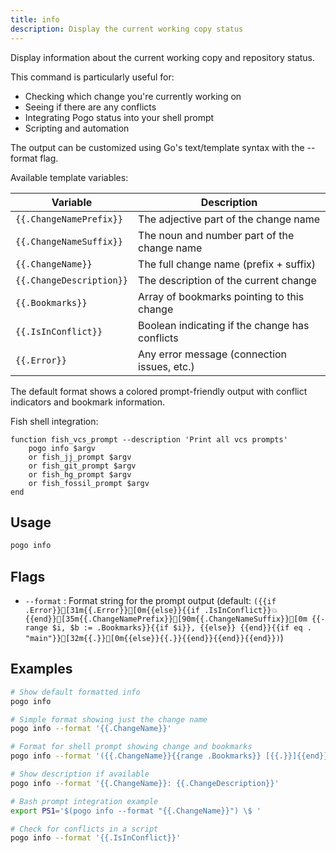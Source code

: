 ```yaml
---
title: info
description: Display the current working copy status
---
```


Display information about the current working copy and repository status.

This command is particularly useful for:

- Checking which change you're currently working on
- Seeing if there are any conflicts
- Integrating Pogo status into your shell prompt
- Scripting and automation

The output can be customized using Go's text/template syntax with the --format flag.

Available template variables:  

| Variable                 | Description                                    |
| ------------------------ | ---------------------------------------------- | 
| `{{.ChangeNamePrefix}}`  | The adjective part of the change name          |
| `{{.ChangeNameSuffix}}`  | The noun and number part of the change name    |
| `{{.ChangeName}}`        | The full change name (prefix + suffix)         |
| `{{.ChangeDescription}}` | The description of the current change          |
| `{{.Bookmarks}}`         | Array of bookmarks pointing to this change     |
| `{{.IsInConflict}}`      | Boolean indicating if the change has conflicts |
| `{{.Error}}`             | Any error message (connection issues, etc.)    |

The default format shows a colored prompt-friendly output with conflict
indicators and bookmark information.

Fish shell integration:

```fish
function fish_vcs_prompt --description 'Print all vcs prompts'
    pogo info $argv
    or fish_jj_prompt $argv
    or fish_git_prompt $argv
    or fish_hg_prompt $argv
    or fish_fossil_prompt $argv
end
```

## Usage

```bash
pogo info
```

## Flags

- `--format` <string>: Format string for the prompt output (default: `({{if .Error}}[31m{{.Error}}[0m{{else}}{{if .IsInConflict}}💥{{end}}[35m{{.ChangeNamePrefix}}[90m{{.ChangeNameSuffix}}[0m {{- range $i, $b := .Bookmarks}}{{if $i}}, {{else}} {{end}}{{if eq . "main"}}[32m{{.}}[0m{{else}}{{.}}{{end}}{{end}}{{end}})`)

## Examples

```bash
# Show default formatted info
pogo info

# Simple format showing just the change name
pogo info --format '{{.ChangeName}}'

# Format for shell prompt showing change and bookmarks
pogo info --format '({{.ChangeName}}{{range .Bookmarks}} [{{.}}]{{end}})'

# Show description if available
pogo info --format '{{.ChangeName}}: {{.ChangeDescription}}'

# Bash prompt integration example
export PS1='$(pogo info --format "{{.ChangeName}}") \$ '

# Check for conflicts in a script
pogo info --format '{{.IsInConflict}}'
```

